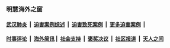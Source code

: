 
### 明慧海外之窗

####  [武汉肺炎](indexes/365.md?t=02200100) &nbsp;|&nbsp;  [迫害案例综述](indexes/328.md?t=02200100) &nbsp;|&nbsp; [迫害致死案例](indexes/277.md?t=02200100)  &nbsp;|&nbsp; [更多迫害案例](indexes/81.md?t=02200100)  &nbsp;|&nbsp; 
####  [时事评论](indexes/19.md?t=02200100) &nbsp;|&nbsp; [海外简讯](indexes/245.md?t=02200100)&nbsp;|&nbsp;  [社会支持](indexes/140.md?t=02200100) &nbsp;|&nbsp; [褒奖决议](indexes/282.md?t=02200100) &nbsp;|&nbsp; [社区报道](indexes/91.md?t=02200100)  &nbsp;|&nbsp; [天人之间](indexes/78.md?t=02200100) 

